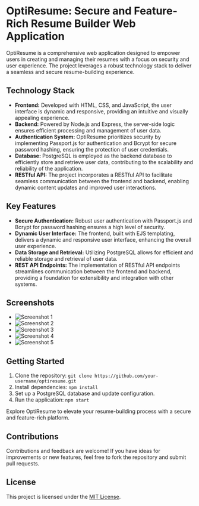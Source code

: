 # OptiResume: Secure and Feature-Rich Resume Builder Web Application

OptiResume is a comprehensive web application designed to empower users in creating and managing their resumes with a focus on security and user experience. The project leverages a robust technology stack to deliver a seamless and secure resume-building experience.

## Technology Stack

- **Frontend:** Developed with HTML, CSS, and JavaScript, the user interface is dynamic and responsive, providing an intuitive and visually appealing experience.
- **Backend:** Powered by Node.js and Express, the server-side logic ensures efficient processing and management of user data.
- **Authentication System:** OptiResume prioritizes security by implementing Passport.js for authentication and Bcrypt for secure password hashing, ensuring the protection of user credentials.
- **Database:** PostgreSQL is employed as the backend database to efficiently store and retrieve user data, contributing to the scalability and reliability of the application.
- **RESTful API:** The project incorporates a RESTful API to facilitate seamless communication between the frontend and backend, enabling dynamic content updates and improved user interactions.

## Key Features

- **Secure Authentication:** Robust user authentication with Passport.js and Bcrypt for password hashing ensures a high level of security.
- **Dynamic User Interface:** The frontend, built with EJS templating, delivers a dynamic and responsive user interface, enhancing the overall user experience.
- **Data Storage and Retrieval:** Utilizing PostgreSQL allows for efficient and reliable storage and retrieval of user data.
- **REST API Endpoints:** The implementation of RESTful API endpoints streamlines communication between the frontend and backend, providing a foundation for extensibility and integration with other systems.

## Screenshots
- ![Screenshot 1](https://github.com/Sanskarsahu17/OptiResume/tree/master/ScreenShots/Screenshot(122).png)
- ![Screenshot 2](https://github.com/Sanskarsahu17/OptiResume/tree/master/ScreenShots/Screenshot(123).png)
- ![Screenshot 3](https://github.com/Sanskarsahu17/OptiResume/tree/master/ScreenShots/Screenshot(125).png)
- ![Screenshot 4](https://github.com/Sanskarsahu17/OptiResume/tree/master/ScreenShots/Screenshot(126).png)
- ![Screenshot 5](https://github.com/Sanskarsahu17/OptiResume/tree/master/ScreenShots/Screenshot(133).png)

## Getting Started

1. Clone the repository: `git clone https://github.com/your-username/optiresume.git`
2. Install dependencies: `npm install`
3. Set up a PostgreSQL database and update configuration.
4. Run the application: `npm start`

Explore OptiResume to elevate your resume-building process with a secure and feature-rich platform.

## Contributions

Contributions and feedback are welcome! If you have ideas for improvements or new features, feel free to fork the repository and submit pull requests.

## License

This project is licensed under the [MIT License](LICENSE).
